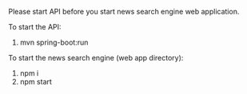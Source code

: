 Please start API before you start news search engine web application.

To start the API:
1. mvn spring-boot:run

To start the news search engine (web app directory):
1. npm i
2. npm start
